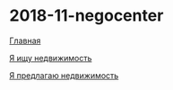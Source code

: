 # 2018-11-negocenter

<p><a href="https://lia5.github.io/2018-11-negocenter/app/">Главная</a></p>
<p><a href="https://lia5.github.io/2018-11-negocenter/app/insides-retailers.html">Я ищу недвижимость</a></p>
<p><a href="https://lia5.github.io/2018-11-negocenter/app/insides-dev.html">Я предлагаю недвижимость</a></p>